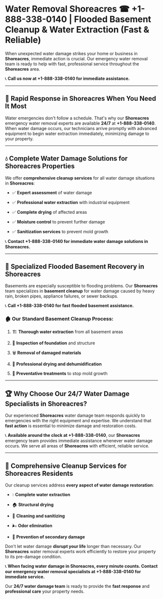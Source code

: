 # Water Removal Shoreacres ☎ +1-888-338-0140 | Flooded Basement Cleanup & Water Extraction (Fast & Reliable)

When unexpected water damage strikes your home or business in **Shoreacres**, immediate action is crucial. Our emergency water removal team is ready to help with fast, professional service throughout the **Shoreacres** area. 

📞 **Call us now at +1-888-338-0140 for immediate assistance.**
---
## 🚀 Rapid Response in Shoreacres When You Need It Most
Water emergencies don't follow a schedule. That's why our **Shoreacres** emergency water removal experts are available **24/7** at **+1-888-338-0140**. When water damage occurs, our technicians arrive promptly with advanced equipment to begin water extraction immediately, minimizing damage to your property.
---
## 💧 Complete Water Damage Solutions for Shoreacres Properties
We offer **comprehensive cleanup services** for all water damage situations in **Shoreacres**:
- ✅ **Expert assessment** of water damage  
- ✅ **Professional water extraction** with industrial equipment  
- ✅ **Complete drying** of affected areas  
- ✅ **Moisture control** to prevent further damage  
- ✅ **Sanitization services** to prevent mold growth  
📞 **Contact +1-888-338-0140 for immediate water damage solutions in Shoreacres.**
---
## 🌊 Specialized Flooded Basement Recovery in Shoreacres
Basements are especially susceptible to flooding problems. Our **Shoreacres** team specializes in **basement cleanup** for water damage caused by heavy rain, broken pipes, appliance failures, or sewer backups. 
📞 **Call +1-888-338-0140 for fast flooded basement assistance.**
### 🏚️ Our Standard Basement Cleanup Process:
1. 🏗️ **Thorough water extraction** from all basement areas  
2. 🔎 **Inspection of foundation** and structure  
3. 🗑️ **Removal of damaged materials**  
4. 💨 **Professional drying and dehumidification**  
5. 🚫 **Preventative treatments** to stop mold growth  
---
## 🏆 Why Choose Our 24/7 Water Damage Specialists in Shoreacres?
Our experienced **Shoreacres** water damage team responds quickly to emergencies with the right equipment and expertise. We understand that **fast action** is essential to minimize damage and restoration costs.
📞 **Available around the clock at +1-888-338-0140**, our **Shoreacres** emergency team provides immediate assistance whenever water damage occurs. We serve all areas of **Shoreacres** with efficient, reliable service.
---
## 🧹 Comprehensive Cleanup Services for Shoreacres Residents
Our cleanup services address **every aspect of water damage restoration**:
- 💧 **Complete water extraction**  
- 🏠 **Structural drying**  
- 🧼 **Cleaning and sanitizing**  
- 🌬️ **Odor elimination**  
- 🚫 **Prevention of secondary damage**  
Don't let water damage **disrupt your life** longer than necessary. Our **Shoreacres** water removal experts work efficiently to restore your property to its pre-damage condition.
📞 **When facing water damage in Shoreacres, every minute counts. Contact our emergency water removal specialists at +1-888-338-0140 for immediate service.**
Our **24/7 water damage team** is ready to provide the **fast response** and **professional care** your property needs.
